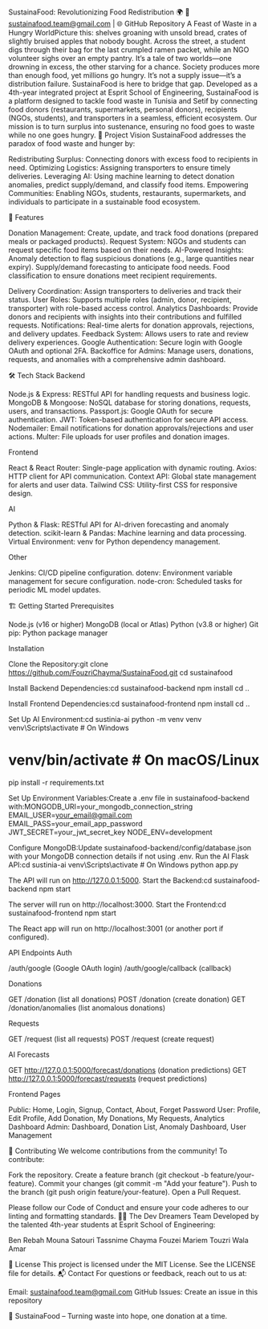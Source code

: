 SustainaFood: Revolutionizing Food Redistribution 🌍
📧 sustainafood.team@gmail.com | 🌐 GitHub Repository
A Feast of Waste in a Hungry WorldPicture this: shelves groaning with unsold bread, crates of slightly bruised apples that nobody bought. Across the street, a student digs through their bag for the last crumpled ramen packet, while an NGO volunteer sighs over an empty pantry. It’s a tale of two worlds—one drowning in excess, the other starving for a chance. Society produces more than enough food, yet millions go hungry. It’s not a supply issue—it’s a distribution failure.
SustainaFood is here to bridge that gap. Developed as a 4th-year integrated project at Esprit School of Engineering, SustainaFood is a platform designed to tackle food waste in Tunisia and Setif by connecting food donors (restaurants, supermarkets, personal donors), recipients (NGOs, students), and transporters in a seamless, efficient ecosystem. Our mission is to turn surplus into sustenance, ensuring no food goes to waste while no one goes hungry.
🎯 Project Vision
SustainaFood addresses the paradox of food waste and hunger by:

Redistributing Surplus: Connecting donors with excess food to recipients in need.
Optimizing Logistics: Assigning transporters to ensure timely deliveries.
Leveraging AI: Using machine learning to detect donation anomalies, predict supply/demand, and classify food items.
Empowering Communities: Enabling NGOs, students, restaurants, supermarkets, and individuals to participate in a sustainable food ecosystem.

🚀 Features

Donation Management: Create, update, and track food donations (prepared meals or packaged products).
Request System: NGOs and students can request specific food items based on their needs.
AI-Powered Insights:
Anomaly detection to flag suspicious donations (e.g., large quantities near expiry).
Supply/demand forecasting to anticipate food needs.
Food classification to ensure donations meet recipient requirements.


Delivery Coordination: Assign transporters to deliveries and track their status.
User Roles: Supports multiple roles (admin, donor, recipient, transporter) with role-based access control.
Analytics Dashboards: Provide donors and recipients with insights into their contributions and fulfilled requests.
Notifications: Real-time alerts for donation approvals, rejections, and delivery updates.
Feedback System: Allows users to rate and review delivery experiences.
Google Authentication: Secure login with Google OAuth and optional 2FA.
Backoffice for Admins: Manage users, donations, requests, and anomalies with a comprehensive admin dashboard.

🛠️ Tech Stack
Backend

Node.js & Express: RESTful API for handling requests and business logic.
MongoDB & Mongoose: NoSQL database for storing donations, requests, users, and transactions.
Passport.js: Google OAuth for secure authentication.
JWT: Token-based authentication for secure API access.
Nodemailer: Email notifications for donation approvals/rejections and user actions.
Multer: File uploads for user profiles and donation images.

Frontend

React & React Router: Single-page application with dynamic routing.
Axios: HTTP client for API communication.
Context API: Global state management for alerts and user data.
Tailwind CSS: Utility-first CSS for responsive design.

AI

Python & Flask: RESTful API for AI-driven forecasting and anomaly detection.
scikit-learn & Pandas: Machine learning and data processing.
Virtual Environment: venv for Python dependency management.

Other

Jenkins: CI/CD pipeline configuration.
dotenv: Environment variable management for secure configuration.
node-cron: Scheduled tasks for periodic ML model updates.

🏗️ Getting Started
Prerequisites

Node.js (v16 or higher)
MongoDB (local or Atlas)
Python (v3.8 or higher)
Git
pip: Python package manager

Installation

Clone the Repository:git clone https://github.com/FouzriChayma/SustainaFood.git
cd sustainafood


Install Backend Dependencies:cd sustainafood-backend
npm install
cd ..


Install Frontend Dependencies:cd sustainafood-frontend
npm install
cd ..


Set Up AI Environment:cd sustinia-ai
python -m venv venv
venv\Scripts\activate  # On Windows
# venv/bin/activate    # On macOS/Linux
pip install -r requirements.txt


Set Up Environment Variables:Create a .env file in sustainafood-backend with:MONGODB_URI=your_mongodb_connection_string
EMAIL_USER=your_email@gmail.com
EMAIL_PASS=your_email_app_password
JWT_SECRET=your_jwt_secret_key
NODE_ENV=development


Configure MongoDB:Update sustainafood-backend/config/database.json with your MongoDB connection details if not using .env.
Run the AI Flask API:cd sustinia-ai
venv\Scripts\activate  # On Windows
python app.py

The API will run on http://127.0.0.1:5000.
Start the Backend:cd sustainafood-backend
npm start

The server will run on http://localhost:3000.
Start the Frontend:cd sustainafood-frontend
npm start

The React app will run on http://localhost:3001 (or another port if configured).

API Endpoints
Auth

/auth/google (Google OAuth login)
/auth/google/callback (callback)

Donations

GET /donation (list all donations)
POST /donation (create donation)
GET /donation/anomalies (list anomalous donations)

Requests

GET /request (list all requests)
POST /request (create request)

AI Forecasts

GET http://127.0.0.1:5000/forecast/donations (donation predictions)
GET http://127.0.0.1:5000/forecast/requests (request predictions)

Frontend Pages

Public: Home, Login, Signup, Contact, About, Forget Password
User: Profile, Edit Profile, Add Donation, My Donations, My Requests, Analytics Dashboard
Admin: Dashboard, Donation List, Anomaly Dashboard, User Management

🤝 Contributing
We welcome contributions from the community! To contribute:

Fork the repository.
Create a feature branch (git checkout -b feature/your-feature).
Commit your changes (git commit -m "Add your feature").
Push to the branch (git push origin feature/your-feature).
Open a Pull Request.

Please follow our Code of Conduct and ensure your code adheres to our linting and formatting standards.
🧑‍💻 The Dev Dreamers Team
Developed by the talented 4th-year students at Esprit School of Engineering:

Ben Rebah Mouna
Satouri Tassnime
Chayma Fouzei
Mariem Touzri
Wala Amar

📜 License
This project is licensed under the MIT License. See the LICENSE file for details.
📬 Contact
For questions or feedback, reach out to us at:

Email: sustainafood.team@gmail.com
GitHub Issues: Create an issue in this repository

🌱 SustainaFood – Turning waste into hope, one donation at a time.
